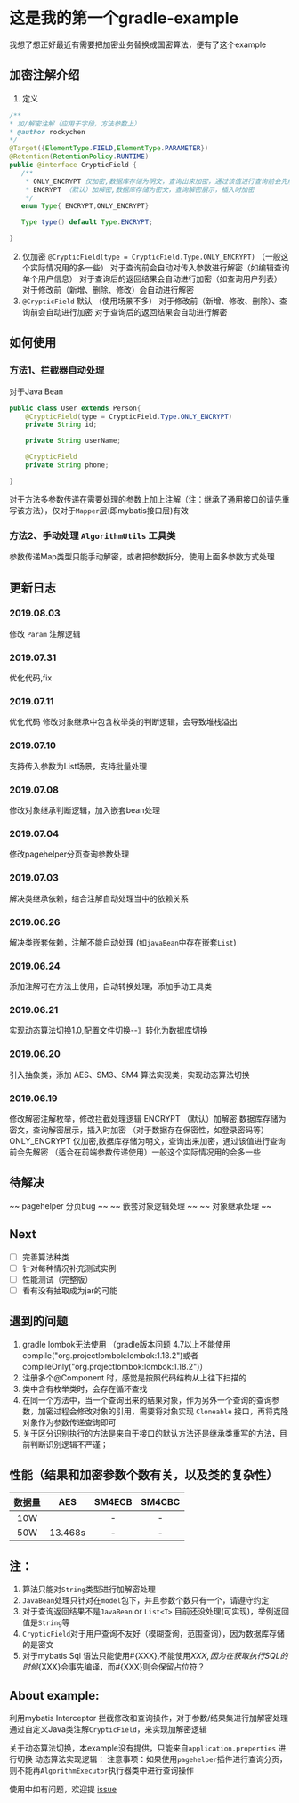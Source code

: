 # 这是我的第一个gradle-example

我想了想正好最近有需要把加密业务替换成国密算法，便有了这个example

## 加密注解介绍

1. 定义
```java
/**
* 加/解密注解（应用于字段，方法参数上）
* @author rockychen
*/
@Target({ElementType.FIELD,ElementType.PARAMETER})
@Retention(RetentionPolicy.RUNTIME)
public @interface CrypticField {
   /**
    * ONLY_ENCRYPT 仅加密,数据库存储为明文，查询出来加密，通过该值进行查询前会先解密
    * ENCRYPT （默认）加解密,数据库存储为密文，查询解密展示，插入时加密
    */
   enum Type{ ENCRYPT,ONLY_ENCRYPT}

   Type type() default Type.ENCRYPT;

}
```
2. 仅加密 `@CrypticField(type = CrypticField.Type.ONLY_ENCRYPT)`  （一般这个实际情况用的多一些）
   对于查询前会自动对传入参数进行解密（如编辑查询单个用户信息）
   对于查询后的返回结果会自动进行加密（如查询用户列表）
   对于修改前（新增、删除、修改）会自动进行解密
3. `@CrypticField` 默认 （使用场景不多）
   对于修改前（新增、修改、删除）、查询前会自动进行加密
   对于查询后的返回结果会自动进行解密


## 如何使用

### 方法1、拦截器自动处理

对于Java Bean
```java
public class User extends Person{
    @CrypticField(type = CrypticField.Type.ONLY_ENCRYPT)
    private String id;

    private String userName;

    @CrypticField
    private String phone;

}
```

对于方法多参数传递在需要处理的参数上加上注解（注：继承了通用接口的请先重写该方法），仅对于`Mapper`层(即mybatis接口层)有效

### 方法2、手动处理 `AlgorithmUtils` 工具类

参数传递Map类型只能手动解密，或者把参数拆分，使用上面多参数方式处理

## 更新日志

### 2019.08.03
修改 `Param` 注解逻辑

### 2019.07.31
优化代码,fix

### 2019.07.11
优化代码
修改对象继承中包含枚举类的判断逻辑，会导致堆栈溢出

### 2019.07.10
支持传入参数为List<String>场景，支持批量处理

### 2019.07.08
修改对象继承判断逻辑，加入嵌套bean处理

### 2019.07.04
修改pagehelper分页查询参数处理

### 2019.07.03
解决类继承依赖，结合注解自动处理当中的依赖关系

### 2019.06.26
解决类嵌套依赖，注解不能自动处理 (如`javaBean`中存在嵌套`List`)

### 2019.06.24
添加注解可在方法上使用，自动转换处理，添加手动工具类

### 2019.06.21
实现动态算法切换1.0,配置文件切换--》转化为数据库切换

### 2019.06.20
引入抽象类，添加 AES、SM3、SM4 算法实现类，实现动态算法切换

### 2019.06.19
修改解密注解枚举，修改拦截处理逻辑
ENCRYPT （默认）加解密,数据库存储为密文，查询解密展示，插入时加密 （对于数据存在保密性，如登录密码等）
ONLY_ENCRYPT 仅加密,数据库存储为明文，查询出来加密，通过该值进行查询前会先解密 （适合在前端参数传递使用）一般这个实际情况用的会多一些

## 待解决
~~ pagehelper 分页bug ~~
~~ 嵌套对象逻辑处理 ~~
~~ 对象继承处理 ~~

## Next
- [ ] 完善算法种类
- [ ] 针对每种情况补充测试实例
- [ ] 性能测试（完整版）
- [ ] 看有没有抽取成为jar的可能

## 遇到的问题

1. gradle lombok无法使用 （gradle版本问题 4.7以上不能使用 compile("org.projectlombok:lombok:1.18.2")或者compileOnly("org.projectlombok:lombok:1.18.2")）
2. 注册多个@Component 时，感觉是按照代码结构从上往下扫描的
3. 类中含有枚举类时，会存在循环查找
4. 在同一个方法中，当一个查询出来的结果对象，作为另外一个查询的查询参数，加密过程会修改对象的引用，需要将对象实现 `Cloneable` 接口，再将克隆对象作为参数传递查询即可
5. 关于区分识别执行的方法是来自于接口的默认方法还是继承类重写的方法，目前判断识别逻辑不严谨；

## 性能（结果和加密参数个数有关，以及类的复杂性）

|数据量|AES|SM4ECB|SM4CBC|
|:----:|:----:|:----:|:----:|
|10W||-|-|
|50W|13.468s|-|-|

## 注：

1. 算法只能对`String`类型进行加解密处理
2. `JavaBean`处理只针对在`model`包下，并且参数个数只有一个，请遵守约定
3. 对于查询返回结果不是`JavaBean` or `List<T>` 目前还没处理(可实现)，举例返回值是`String`等
4. `CrypticField`对于用户查询不友好（模糊查询，范围查询），因为数据库存储的是密文
5. 对于mybatis Sql 语法只能使用#{XXX},不能使用${XXX},因为在获取执行SQL的时候${XXX}会事先编译，而#{XXX}则会保留占位符？

## About example:
利用mybatis Interceptor 拦截修改和查询操作，对于参数/结果集进行加解密处理
通过自定义Java类注解`CrypticField`，来实现加解密逻辑

关于动态算法切换，本example没有提供，只能来自`application.properties` 进行切换
动态算法实现逻辑：
注意事项：如果使用`pagehelper`插件进行查询分页，则不能再`AlgorithmExecutor`执行器类中进行查询操作

使用中如有问题，欢迎提 [issue](https://github.com/rockychen1221/gradle-example/issues "issue")
